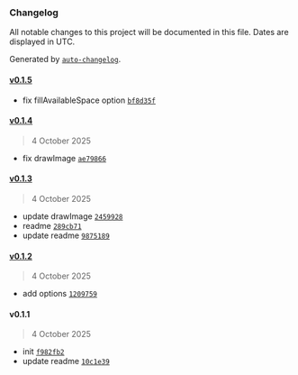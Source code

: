 ### Changelog

All notable changes to this project will be documented in this file. Dates are displayed in UTC.

Generated by [`auto-changelog`](https://github.com/CookPete/auto-changelog).

#### [v0.1.5](https://github.com/matronator/mgine/compare/v0.1.4...v0.1.5)

- fix fillAvailableSpace option [`bf8d35f`](https://github.com/matronator/mgine/commit/bf8d35f8a2eaa38b39e17fbaf5aa9d8a2212ed14)

#### [v0.1.4](https://github.com/matronator/mgine/compare/v0.1.3...v0.1.4)

> 4 October 2025

- fix drawImage [`ae79866`](https://github.com/matronator/mgine/commit/ae79866d3e66a30508c5215893fb829ba41f6134)

#### [v0.1.3](https://github.com/matronator/mgine/compare/v0.1.2...v0.1.3)

> 4 October 2025

- update drawImage [`2459928`](https://github.com/matronator/mgine/commit/245992856ac3ab3200675e26ef74d3ada1297900)
- readme [`289cb71`](https://github.com/matronator/mgine/commit/289cb711fe51ac952c77a8deb8bf9052e00ea006)
- update readme [`9875189`](https://github.com/matronator/mgine/commit/98751890a1af6dd242a3cb1236d37a447a03150a)

#### [v0.1.2](https://github.com/matronator/mgine/compare/v0.1.1...v0.1.2)

> 4 October 2025

- add options [`1209759`](https://github.com/matronator/mgine/commit/120975985d8ea212f60f47fab12119a5b19df1e4)

#### v0.1.1

> 4 October 2025

- init [`f982fb2`](https://github.com/matronator/mgine/commit/f982fb2769a32527c085f2bae8da2a73cb84ebf7)
- update readme [`10c1e39`](https://github.com/matronator/mgine/commit/10c1e39b78d5bfa9cb898f6cf1d9d85b0d765cff)
